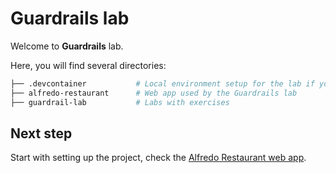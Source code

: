 #  Guardrails lab

Welcome to **Guardrails** lab.

Here, you will find several directories: 

```bash 
├── .devcontainer           # Local environment setup for the lab if you use VS code devcontainers 
├── alfredo-restaurant      # Web app used by the Guardrails lab
├── guardrail-lab           # Labs with exercises
```

## Next step

Start with setting up the project, check the [Alfredo Restaurant web app](alfredo-restaurant/README.md).